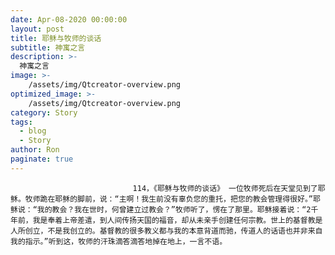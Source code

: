 ```yaml
---
date: Apr-08-2020 00:00:00
layout: post
title: 耶稣与牧师的谈话
subtitle: 神寓之言
description: >-
  神寓之言
image: >-
    /assets/img/Qtcreator-overview.png
optimized_image: >-
    /assets/img/Qtcreator-overview.png
category: Story
tags:
  - blog
  - Story
author: Ron
paginate: true
---
```


							　　114，《耶稣与牧师的谈话》 一位牧师死后在天堂见到了耶稣。牧师跪在耶稣的脚前，说：“主啊！我生前没有辜负您的重托，把您的教会管理得很好。”耶稣说：“我的教会？我在世时，何曾建立过教会？”牧师听了，愣在了那里。耶稣接着说：“2千年前，我是奉着上帝差遣，到人间传扬天国的福音，却从未亲手创建任何宗教。世上的基督教是人所创立，不是我创立的。基督教的很多教义都与我的本意背道而驰，传道人的话语也并非来自我的指示。”听到这，牧师的汗珠滴答滴答地掉在地上，一言不语。
							
							
						